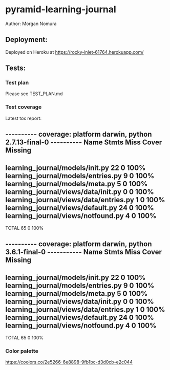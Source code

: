 # pyramid-learning-journal

Author: Morgan Nomura

## Deployment:
Deployed on Heroku at https://rocky-inlet-61764.herokuapp.com/


## Tests:
### Test plan
Please see TEST_PLAN.md

### Test coverage
Latest tox report:

---------- coverage: platform darwin, python 2.7.13-final-0 ----------
Name                                      Stmts   Miss  Cover   Missing
-----------------------------------------------------------------------
learning_journal/models/__init__.py          22      0   100%
learning_journal/models/entries.py            9      0   100%
learning_journal/models/meta.py               5      0   100%
learning_journal/views/data/__init__.py       0      0   100%
learning_journal/views/data/entries.py        1      0   100%
learning_journal/views/default.py            24      0   100%
learning_journal/views/notfound.py            4      0   100%
-----------------------------------------------------------------------
TOTAL                                        65      0   100%

---------- coverage: platform darwin, python 3.6.1-final-0 -----------
Name                                      Stmts   Miss  Cover   Missing
-----------------------------------------------------------------------
learning_journal/models/__init__.py          22      0   100%
learning_journal/models/entries.py            9      0   100%
learning_journal/models/meta.py               5      0   100%
learning_journal/views/data/__init__.py       0      0   100%
learning_journal/views/data/entries.py        1      0   100%
learning_journal/views/default.py            24      0   100%
learning_journal/views/notfound.py            4      0   100%
-----------------------------------------------------------------------
TOTAL                                        65      0   100%


### Color palette
https://coolors.co/2e5266-6e8898-9fb1bc-d3d0cb-e2c044